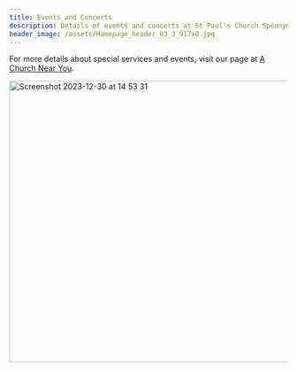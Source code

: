 ```yaml
---
title: Events and Concerts
description: Details of events and concerts at St Paul's Church Spennymoor.
header_image: /assets/Homepage_header_03_3_917x0.jpg
---
```

For more details about special services and events, visit our page at [A Church Near You](https://www.achurchnearyou.com/church/13565/).

<img width="509" alt="Screenshot 2023-12-30 at 14 53 31" src="https://github.com/stpaulsspennymoor/stpaulsspennymoor.github.io/assets/139633336/a460fab9-ecc3-408e-ab3d-6bbec5133da8">
